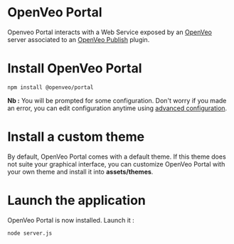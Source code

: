 # OpenVeo Portal

Openveo Portal interacts with a Web Service exposed by an [OpenVeo](https://github.com/veo-labs/openveo-core) server associated to an [OpenVeo Publish](https://github.com/veo-labs/openveo-publish) plugin.

# Install OpenVeo Portal
    npm install @openveo/portal

**Nb :** You will be prompted for some configuration. Don't worry if you made an error, you can edit configuration anytime using [advanced configuration](advanced-configuration).

# Install a custom theme

By default, OpenVeo Portal comes with a default theme. If this theme does not suite your graphical interface, you can customize OpenVeo Portal with your own theme and install it into **assets/themes**.

# Launch the application

OpenVeo Portal is now installed. Launch it :

    node server.js
